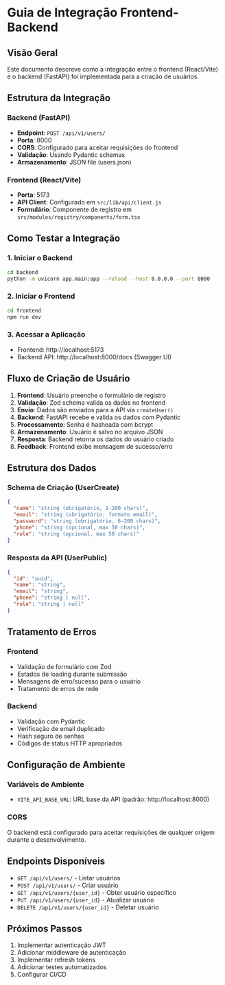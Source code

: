 # Guia de Integração Frontend-Backend

## Visão Geral

Este documento descreve como a integração entre o frontend (React/Vite) e o backend (FastAPI) foi implementada para a criação de usuários.

## Estrutura da Integração

### Backend (FastAPI)
- **Endpoint**: `POST /api/v1/users/`
- **Porta**: 8000
- **CORS**: Configurado para aceitar requisições do frontend
- **Validação**: Usando Pydantic schemas
- **Armazenamento**: JSON file (users.json)

### Frontend (React/Vite)
- **Porta**: 5173
- **API Client**: Configurado em `src/lib/api/client.js`
- **Formulário**: Componente de registro em `src/modules/registry/components/form.tsx`

## Como Testar a Integração

### 1. Iniciar o Backend
```bash
cd backend
python -m uvicorn app.main:app --reload --host 0.0.0.0 --port 8000
```

### 2. Iniciar o Frontend
```bash
cd frontend
npm run dev
```

### 3. Acessar a Aplicação
- Frontend: http://localhost:5173
- Backend API: http://localhost:8000/docs (Swagger UI)

## Fluxo de Criação de Usuário

1. **Frontend**: Usuário preenche o formulário de registro
2. **Validação**: Zod schema valida os dados no frontend
3. **Envio**: Dados são enviados para a API via `createUser()`
4. **Backend**: FastAPI recebe e valida os dados com Pydantic
5. **Processamento**: Senha é hasheada com bcrypt
6. **Armazenamento**: Usuário é salvo no arquivo JSON
7. **Resposta**: Backend retorna os dados do usuário criado
8. **Feedback**: Frontend exibe mensagem de sucesso/erro

## Estrutura dos Dados

### Schema de Criação (UserCreate)
```json
{
  "name": "string (obrigatório, 1-200 chars)",
  "email": "string (obrigatório, formato email)",
  "password": "string (obrigatório, 6-200 chars)",
  "phone": "string (opcional, max 50 chars)",
  "role": "string (opcional, max 50 chars)"
}
```

### Resposta da API (UserPublic)
```json
{
  "id": "uuid",
  "name": "string",
  "email": "string",
  "phone": "string | null",
  "role": "string | null"
}
```

## Tratamento de Erros

### Frontend
- Validação de formulário com Zod
- Estados de loading durante submissão
- Mensagens de erro/sucesso para o usuário
- Tratamento de erros de rede

### Backend
- Validação com Pydantic
- Verificação de email duplicado
- Hash seguro de senhas
- Códigos de status HTTP apropriados

## Configuração de Ambiente

### Variáveis de Ambiente
- `VITE_API_BASE_URL`: URL base da API (padrão: http://localhost:8000)

### CORS
O backend está configurado para aceitar requisições de qualquer origem durante o desenvolvimento.

## Endpoints Disponíveis

- `GET /api/v1/users/` - Listar usuários
- `POST /api/v1/users/` - Criar usuário
- `GET /api/v1/users/{user_id}` - Obter usuário específico
- `PUT /api/v1/users/{user_id}` - Atualizar usuário
- `DELETE /api/v1/users/{user_id}` - Deletar usuário

## Próximos Passos

1. Implementar autenticação JWT
2. Adicionar middleware de autenticação
3. Implementar refresh tokens
4. Adicionar testes automatizados
5. Configurar CI/CD
